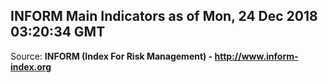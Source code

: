 ## INFORM Main Indicators as of Mon, 24 Dec 2018 03:20:34 GMT

Source: **INFORM (Index For Risk Management) - http://www.inform-index.org**